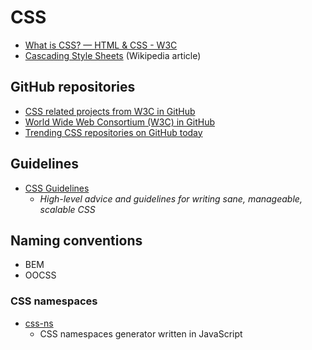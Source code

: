 # CSS


- [What is CSS? — HTML & CSS - W3C](https://www.w3.org/standards/webdesign/htmlcss#whatcss)
- [Cascading Style Sheets](https://en.wikipedia.org/wiki/Cascading_Style_Sheets) (Wikipedia article)


## GitHub repositories

- [CSS related projects from W3C in GitHub](https://github.com/w3c?utf8=%E2%9C%93&query=css)
- [World Wide Web Consortium (W3C) in GitHub](https://github.com/w3c)
- [Trending CSS repositories on GitHub today](https://github.com/trending?l=css)



## Guidelines

- [CSS Guidelines](http://cssguidelin.es/)
  - _High-level advice and guidelines for writing sane, manageable, scalable CSS_


## Naming conventions

- BEM
- OOCSS



### CSS namespaces

- [css-ns](https://www.npmjs.com/package/css-ns)
  - CSS namespaces generator written in JavaScript
